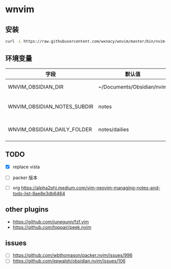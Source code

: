 # wnvim

## 安装

```bash
curl -L https://raw.githubusercontent.com/wxnacy/wnvim/master/bin/nvim-install | bash
```

## 环境变量

| 字段  | 默认值   | 描述   |
|-------------- | -------------- | -------------- |
| WNVIM_OBSIDIAN_DIR    | ~/Documents/Obsidian/nvim     | obsidian.nvim dir 取值     |
| WNVIM_OBSIDIAN_NOTES_SUBDIR    | notes     | obsidian.nvim notes_subdir 取值     |
| WNVIM_OBSIDIAN_DAILY_FOLDER    | notes/dailies     | obsidian.nvim daily_notes.folder 取值     |


## TODO

- [x] replace vista
- [ ] packer 版本
- [ ] org https://alpha2phi.medium.com/vim-neovim-managing-notes-and-todo-list-8ae8e3db6464


## other plugins

- https://github.com/junegunn/fzf.vim
- https://github.com/toppair/peek.nvim

## issues

- [ ] https://github.com/wbthomason/packer.nvim/issues/996
- [ ] https://github.com/epwalsh/obsidian.nvim/issues/106
